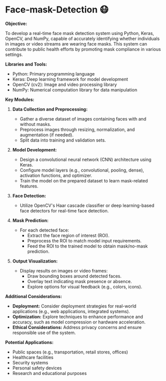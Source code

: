 # Face-mask-Detection 😷
 
**Objective:**

To develop a real-time face mask detection system using Python, Keras, OpenCV, and NumPy, capable of accurately identifying whether individuals in images or video streams are wearing face masks. This system can contribute to public health efforts by promoting mask compliance in various settings.

**Libraries and Tools:**

- Python: Primary programming language
- Keras: Deep learning framework for model development
- OpenCV (cv2): Image and video processing library
- NumPy: Numerical computation library for data manipulation

**Key Modules:**

1. **Data Collection and Preprocessing:**
   - Gather a diverse dataset of images containing faces with and without masks.
   - Preprocess images through resizing, normalization, and augmentation (if needed).
   - Split data into training and validation sets.

2. **Model Development:**
   - Design a convolutional neural network (CNN) architecture using Keras.
   - Configure model layers (e.g., convolutional, pooling, dense), activation functions, and optimizer.
   - Train the model on the prepared dataset to learn mask-related features.

3. **Face Detection:**
   - Utilize OpenCV's Haar cascade classifier or deep learning-based face detectors for real-time face detection.

4. **Mask Prediction:**
   - For each detected face:
     - Extract the face region of interest (ROI).
     - Preprocess the ROI to match model input requirements.
     - Feed the ROI to the trained model to obtain mask/no-mask prediction.

5. **Output Visualization:**
   - Display results on images or video frames:
     - Draw bounding boxes around detected faces.
     - Overlay text indicating mask presence or absence.
     - Explore options for visual feedback (e.g., colors, icons).

**Additional Considerations:**

- **Deployment:** Consider deployment strategies for real-world applications (e.g., web applications, integrated systems).
- **Optimization:** Explore techniques to enhance performance and accuracy, such as model compression or hardware acceleration.
- **Ethical Considerations:** Address privacy concerns and ensure responsible use of the system.

**Potential Applications:**

- Public spaces (e.g., transportation, retail stores, offices)
- Healthcare facilities
- Security systems
- Personal safety devices
- Research and educational purposes

